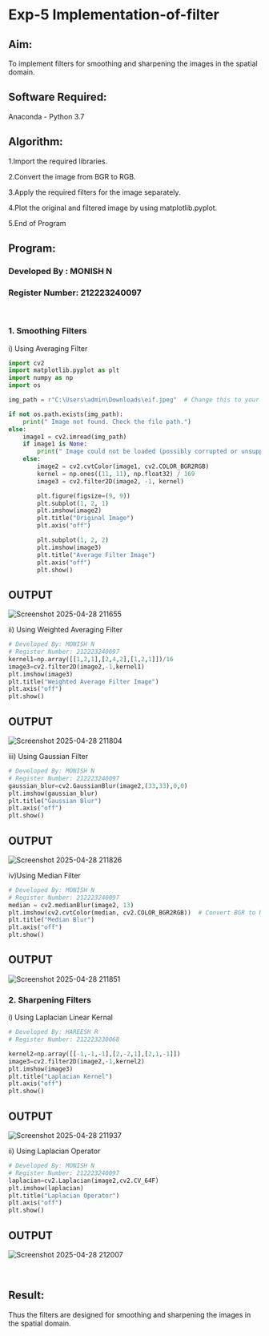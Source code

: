 # Exp-5 Implementation-of-filter
## Aim:
To implement filters for smoothing and sharpening the images in the spatial domain.

## Software Required:
Anaconda - Python 3.7

## Algorithm:

1.Import the required libraries.

2.Convert the image from BGR to RGB.

3.Apply the required filters for the image separately.

4.Plot the original and filtered image by using matplotlib.pyplot.

5.End of Program

## Program:
### Developed By   : MONISH N
### Register Number: 212223240097
</br>

### 1. Smoothing Filters

i) Using Averaging Filter
```Python
import cv2
import matplotlib.pyplot as plt
import numpy as np
import os

img_path = r"C:\Users\admin\Downloads\eif.jpeg"  # Change this to your correct path

if not os.path.exists(img_path):
    print(" Image not found. Check the file path.")
else:
    image1 = cv2.imread(img_path)
    if image1 is None:
        print(" Image could not be loaded (possibly corrupted or unsupported format).")
    else:
        image2 = cv2.cvtColor(image1, cv2.COLOR_BGR2RGB)
        kernel = np.ones((11, 11), np.float32) / 169
        image3 = cv2.filter2D(image2, -1, kernel)

        plt.figure(figsize=(9, 9))
        plt.subplot(1, 2, 1)
        plt.imshow(image2)
        plt.title("Original Image")
        plt.axis("off")

        plt.subplot(1, 2, 2)
        plt.imshow(image3)
        plt.title("Average Filter Image")
        plt.axis("off")
        plt.show()

```
<h2>OUTPUT</h2>

![Screenshot 2025-04-28 211655](https://github.com/user-attachments/assets/854a9536-1be3-4f46-9e05-7f845b10f9b0)

ii) Using Weighted Averaging Filter
```Python
# Developed By: MONISH N
# Register Number: 212223240097
kernel1=np.array([[1,2,1],[2,4,2],[1,2,1]])/16
image3=cv2.filter2D(image2,-1,kernel1)
plt.imshow(image3)
plt.title("Weighted Average Filter Image")
plt.axis("off")
plt.show()
```
<h2>OUTPUT</h2>

![Screenshot 2025-04-28 211804](https://github.com/user-attachments/assets/62c1886b-7093-4cbc-8616-2f87d437494a)

iii) Using Gaussian Filter
```Python
# Developed By: MONISH N
# Register Number: 212223240097
gaussian_blur=cv2.GaussianBlur(image2,(33,33),0,0)
plt.imshow(gaussian_blur)
plt.title("Gaussian Blur")
plt.axis("off")
plt.show()
```
<h2>OUTPUT</h2>

![Screenshot 2025-04-28 211826](https://github.com/user-attachments/assets/6ad41f38-97f0-483b-a788-043ac6085ce9)

iv)Using Median Filter
```Python
# Developed By: MONISH N
# Register Number: 212223240097
median = cv2.medianBlur(image2, 13)
plt.imshow(cv2.cvtColor(median, cv2.COLOR_BGR2RGB))  # Convert BGR to RGB for correct color display
plt.title("Median Blur")
plt.axis("off")
plt.show()
```
<h2>OUTPUT</h2>

![Screenshot 2025-04-28 211851](https://github.com/user-attachments/assets/3d557005-1c25-40a4-b24c-c9ade29f27f1)
### 2. Sharpening Filters
i) Using Laplacian Linear Kernal
```Python
# Developed By: HAREESH R
# Register Number: 212223230068

kernel2=np.array([[-1,-1,-1],[2,-2,1],[2,1,-1]])
image3=cv2.filter2D(image2,-1,kernel2)
plt.imshow(image3)
plt.title("Laplacian Kernel")
plt.axis("off")
plt.show()
```
<h2>OUTPUT</h2>

![Screenshot 2025-04-28 211937](https://github.com/user-attachments/assets/56154de9-c084-4bf1-883f-cba2eb24a222)

ii) Using Laplacian Operator
```Python
# Developed By: MONISH N
# Register Number: 212223240097
laplacian=cv2.Laplacian(image2,cv2.CV_64F)
plt.imshow(laplacian)
plt.title("Laplacian Operator")
plt.axis("off")
plt.show()

```
<h2>OUTPUT</h2>

![Screenshot 2025-04-28 212007](https://github.com/user-attachments/assets/fc64b78f-67cd-43e7-89f1-6dffc7596492)

</br>

## Result:
Thus the filters are designed for smoothing and sharpening the images in the spatial domain.
